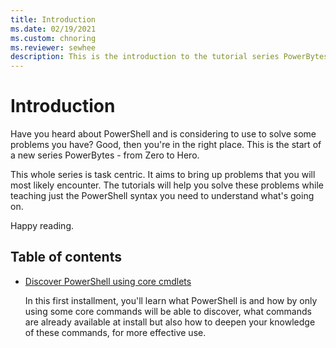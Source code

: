 ```yaml
---
title: Introduction
ms.date: 02/19/2021
ms.custom: chnoring
ms.reviewer: sewhee
description: This is the introduction to the tutorial series PowerBytes, learn to conquer your problems, one PowerByte at a time. 
---
```


# Introduction

Have you heard about PowerShell and is considering to use to solve some problems you have? Good, then you're in the right place. This is the start of a new series PowerBytes - from Zero to Hero.

This whole series is task centric. It aims to bring up problems that you will most likely encounter. The tutorials will help you solve these problems while teaching just the PowerShell syntax you need to understand what's going on.

Happy reading.

## Table of contents

- [Discover PowerShell using core cmdlets](./01-discover-powershell.md)

   In this first installment, you'll learn what PowerShell is and how by only using some core commands will be able to discover, what commands are already available at install but also how to deepen your knowledge of these commands, for more effective use. 